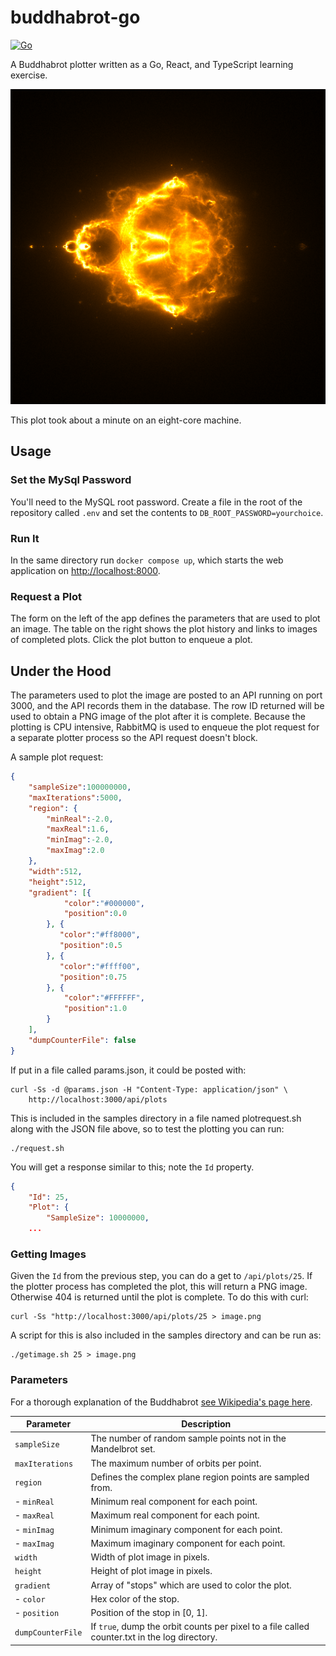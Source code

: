 # buddhabrot-go

[![Go](https://github.com/ebeeton/buddhabrot-go/actions/workflows/go.yml/badge.svg)](https://github.com/ebeeton/buddhabrot-go/actions/workflows/go.yml)

A Buddhabrot plotter written as a Go, React, and TypeScript learning exercise.

![Buddhabrot image](/samples/sample.png)

This plot took about a minute on an eight-core machine.

## Usage

### Set the MySql Password

You'll need to the MySQL root password. Create a file in the root of the
repository called `.env` and set the contents to `DB_ROOT_PASSWORD=yourchoice`.

### Run It

In the same directory run `docker compose up`, which starts the web application
on [http://localhost:8000](http://localhost:8000).

### Request a Plot

The form on the left of the app defines the parameters that are used to plot an
image. The table on the right shows the plot history and links to images of
completed plots. Click the plot button to enqueue a plot.

## Under the Hood

The parameters used to plot the image are posted to an API running on port 3000,
and the API records them in the database. The row ID returned will be used to
obtain a PNG image of the plot after it is complete. Because the plotting is CPU
intensive, RabbitMQ is used to enqueue the plot request for a separate plotter
process so the API request doesn't block.

A sample plot request:

```json
{
    "sampleSize":100000000,
    "maxIterations":5000,
    "region": {
        "minReal":-2.0,
        "maxReal":1.6,
        "minImag":-2.0,
        "maxImag":2.0
    },
    "width":512,
    "height":512,
    "gradient": [{
            "color":"#000000",
            "position":0.0
        }, {
           "color":"#ff8000",
           "position":0.5
        }, {
           "color":"#ffff00",
           "position":0.75
        }, {
            "color":"#FFFFFF",
            "position":1.0
        }
    ],
    "dumpCounterFile": false
}
```

If put in a file called params.json, it could be posted with:

```shell
curl -Ss -d @params.json -H "Content-Type: application/json" \
    http://localhost:3000/api/plots
```

This is included in the samples directory in a file named plotrequest.sh along
with the JSON file above, so to test the plotting you can run:

```shell
./request.sh
```

You will get a response similar to this; note the `Id` property.

```json
{
    "Id": 25,
    "Plot": {
        "SampleSize": 10000000,
    ...
```

### Getting Images

Given the `Id` from the previous step, you can do a get to `/api/plots/25`. If
the plotter process has completed the plot, this will return a PNG image.
Otherwise 404 is returned until the plot is complete. To do this with curl:

```shell
curl -Ss "http://localhost:3000/api/plots/25 > image.png
```

A script for this is also included in the samples directory and can be run as:

```shell
./getimage.sh 25 > image.png
```

### Parameters

For a thorough explanation of the Buddhabrot
[see Wikipedia's page here](https://en.wikipedia.org/wiki/Buddhabrot).

| Parameter | Description |
| --- | --- |
| `sampleSize` | The number of random sample points not in the Mandelbrot set. |
| `maxIterations` | The maximum number of orbits per point.
| `region` | Defines the complex plane region points are sampled from. |
| - `minReal` | Minimum real component for each point. |
| - `maxReal` | Maximum real component for each point. |
| - `minImag` | Minimum imaginary component for each point. |
| - `maxImag` | Maximum imaginary component for each point. |
| `width` | Width of plot image in pixels. |
| `height` | Height of plot image in pixels. |
| `gradient` | Array of "stops" which are used to color the plot. |
| - `color` | Hex color of the stop. |
| - `position` | Position of the stop in [0, 1]. |
| `dumpCounterFile` | If `true`, dump the orbit counts per pixel to a file called counter.txt in the log directory. |

